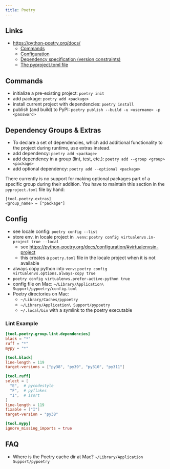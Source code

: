 ```yaml
---
title: Poetry
---
```


## Links
- https://python-poetry.org/docs/
  - [Commands](https://python-poetry.org/docs/cli/)
  - [Configuration](https://python-poetry.org/docs/configuration/)
  - [Dependency specification (version constraints)](https://python-poetry.org/docs/dependency-specification/)
  - [The pyproject.toml file](https://python-poetry.org/docs/pyproject/)

## Commands
- initialize a pre-existing project: `poetry init`
- add package: `poetry add <package>`
- install current project with dependencies: `poetry install`
- publish (and build) to PyPI: `poetry publish --build -u <username> -p <password>`

## Dependency Groups & Extras
- To declare a set of dependencies, which add additional functionality to the project during runtime, use extras instead.
- add dependency: `poetry add <package>`
- add dependency in a group (lint, test, etc.): `poetry add --group <group> <package>`
- add optional dependency: `poetry add --optional <package>`

There currently is no support for making optional packages part of a specific group during their addition.
You have to maintain this section in the `pyproject.toml` file by hand:
```
[tool.poetry.extras]
<group_name> = ["package"]
```

## Config
- see locale config: `poetry config --list`
- store env. in locale project in `.venv`: `poetry config virtualenvs.in-project true --local`
  - see https://python-poetry.org/docs/configuration/#virtualenvsin-project
  - this creates a `poetry.toml` file in the locale project when it is not available
- always copy python into `venv`: `poetry config virtualenvs.options.always-copy true`
- `poetry config virtualenvs.prefer-active-python true`
- config file on Mac: `~/Library/Application\ Support/pypoetry/config.toml`
- Poetry directories on Mac:
  - `~/Library/Caches/pypoetry`
  - `~/Library/Application\ Support/pypoetry`
  - `~/.local/bin` with a symlink to the poetry executable

### Lint Example
```toml
[tool.poetry.group.lint.dependencies]
black = "*"
ruff = "*"
mypy = "*"

[tool.black]
line-length = 119
target-versions = ["py38", "py39", "py310", "py311"]

[tool.ruff]
select = [
  "E",  # pycodestyle
  "F",  # pyflakes
  "I",  # isort
]
line-length = 119
fixable = ["I"]
target-version = "py38"

[tool.mypy]
ignore_missing_imports = true
```

## FAQ
- Where is the Poetry cache dir at Mac? `~/Library/Application Support/pypoetry`
